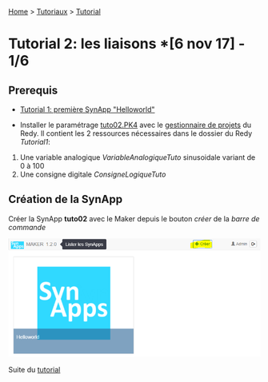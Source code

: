 [Home](../../sitemap.md) > [Tutoriaux](../index.md) > [Tutorial](index.md)

# Tutorial 2: les liaisons *[6 nov 17] - **1/6** 

## Prerequis

* [Tutorial 1: première SynApp "Helloworld"](../tuto01/index.md)

* Installer le paramétrage [tuto02.PK4](PK4/tuto02.PK4) avec le [gestionnaire de projets](../../redy/installPK4.md) du Redy. Il contient les 2 ressources nécessaires dans le dossier du Redy *Tutorial1*:
1. Une variable analogique *VariableAnalogiqueTuto* sinusoidale variant de 0 à 100
2. Une consigne digitale *ConsigneLogiqueTuto*

## Création de la SynApp

Créer la SynApp **tuto02** avec le Maker depuis le bouton *créer* de la *barre de commande*

![Créer une SynApp](assets/createSynApp.png)

Suite du [tutorial](part2.md)